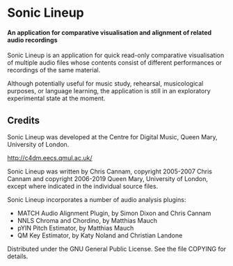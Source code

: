 
Sonic Lineup
============

#### An application for comparative visualisation and alignment of related audio recordings

Sonic Lineup is an application for quick read-only comparative
visualisation of multiple audio files whose contents consist of
different performances or recordings of the same material.

Although potentially useful for music study, rehearsal, musicological
purposes, or language learning, the application is still in an
exploratory experimental state at the moment.

Credits
-------

Sonic Lineup was developed at the Centre for Digital Music,
Queen Mary, University of London.

  http://c4dm.eecs.qmul.ac.uk/

Sonic Lineup was written by Chris Cannam, copyright 2005-2007 Chris
Cannam and copyright 2006-2019 Queen Mary, University of London,
except where indicated in the individual source files.

Sonic Lineup incorporates a number of audio analysis plugins:

* MATCH Audio Alignment Plugin, by Simon Dixon and Chris Cannam
* NNLS Chroma and Chordino, by Matthias Mauch
* pYIN Pitch Estimator, by Matthias Mauch
* QM Key Estimator, by Katy Noland and Christian Landone

Distributed under the GNU General Public License. See the file COPYING
for details.

